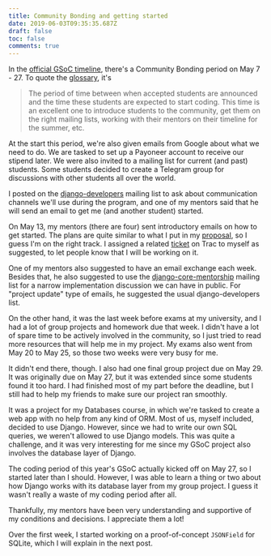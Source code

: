 ```yaml
---
title: Community Bonding and getting started
date: 2019-06-03T09:35:35.687Z
draft: false
toc: false
comments: true
---
```


In the [official GSoC timeline][timeline], there's a Community Bonding period
on May 7 - 27. To quote the [glossary][glossary], it's

> The period of time between when accepted students are announced and the time
> these students are expected to start coding. This time is an excellent one
> to introduce students to the community, get them on the right mailing lists,
> working with their mentors on their timeline for the summer, etc.

At the start this period, we're also given emails from Google about what we
need to do. We are tasked to set up a Payoneer account to receive our stipend
later. We were also invited to a mailing list for current (and past) students.
Some students decided to create a Telegram group for discussions with other
students all over the world.

I posted on the [django-developers] mailing list to ask about communication
channels we'll use during the program, and one of my mentors said that he will
send an email to get me (and another student) started.

On May 13, my mentors (there are four) sent introductory emails on how to
get started. The plans are quite similar to what I put in my
[proposal][proposal], so I guess I'm on the right track. I assigned a related
[ticket][ticket] on Trac to myself as suggested, to let people know that I
will be working on it.

One of my mentors also suggested to have an email exchange each week. Besides
that, he also suggested to use the [django-core-mentorship] mailing list for
a narrow implementation discussion we can have in public. For "project update"
type of emails, he suggested the usual django-developers list.

On the other hand, it was the last week before exams at my university, and I
had a lot of group projects and homework due that week. I didn't have a lot
of spare time to be actively involved in the community, so I just tried to
read more resources that will help me in my project. My exams also went from
May 20 to May 25, so those two weeks were very busy for me.

It didn't end there, though. I also had one final group project due on May 29.
It was originally due on May 27, but it was extended since some students found
it too hard. I had finished most of my part before the deadline, but I still
had to help my friends to make sure our project ran smoothly.

It was a project for my Databases course, in which we're tasked to create a
web app with no help from any kind of ORM. Most of us, myself included,
decided to use Django. However, since we had to write our own SQL queries,
we weren't allowed to use Django models. This was quite a challenge, and it
was very interesting for me since my GSoC project also involves the database
layer of Django.

The coding period of this year's GSoC actually kicked off on May 27, so I
started later than I should. However, I was able to learn a thing or two
about how Django works with its database layer from my group project. I guess
it wasn't really a waste of my coding period after all.

Thankfully, my mentors have been very understanding and supportive of my
conditions and decisions. I appreciate them a lot!

Over the first week, I started working on a proof-of-concept `JSONField` for
SQLite, which I will explain in the next post.

[timeline]: https://summerofcode.withgoogle.com/how-it-works/#timeline
[glossary]: https://developers.google.com/open-source/gsoc/resources/glossary#community_bonding_period
[django-developers]: https://groups.google.com/d/msg/django-developers/M4dYz7T2SUo/cjGIfng-BAAJ
[proposal]: https://gist.github.com/laymonage/b53a1acbbab36b77776cd526b48fd2a5
[ticket]: https://code.djangoproject.com/ticket/12990
[django-core-mentorship]: https://groups.google.com/forum/#!forum/django-core-mentorship
